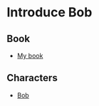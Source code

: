 # Introduce Bob

## Book

* [My book](../books/my-book.md)

## Characters

*   [Bob](../characters/bob.md)
